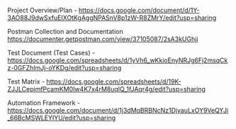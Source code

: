 Project Overview/Plan - https://docs.google.com/document/d/1Y-3AO88J9dwSxfuEIXOtKgAggNPASnV8p1zW-R8ZMrY/edit?usp=sharing

Postman Collection and Documentation https://documenter.getpostman.com/view/37105087/2sA3kUGhji

Test Document (Test Cases) - https://docs.google.com/spreadsheets/d/1yVh6_wKkioEnyNRJg6Fj2msqCkz-0GFZhImJj-oYKDg/edit?usp=sharing

Test Matrix - https://docs.google.com/spreadsheets/d/19K-ZJJLCepjmfPcamKM0Iw4K7x4rM8uqlQ_1fJAqr4g/edit?usp=sharing

Automation Framework - https://docs.google.com/document/d/1j3dMqBRBNcNz1DjyauLxOY9VeQYJi_66BcMSWLEYIYU/edit?usp=sharing
